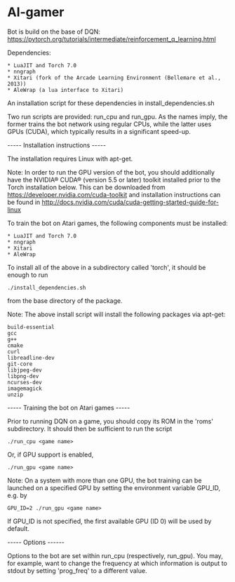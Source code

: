 # AI-gamer

Bot is build on the base of DQN: https://pytorch.org/tutorials/intermediate/reinforcement_q_learning.html

Dependencies:

    * LuaJIT and Torch 7.0
    * nngraph
    * Xitari (fork of the Arcade Learning Environment (Bellemare et al., 2013))
    * AleWrap (a lua interface to Xitari)

An installation script for these dependencies in install_dependencies.sh

Two run scripts are provided: run_cpu and run_gpu. As the names imply,
the former trains the bot network using regular CPUs, while the latter uses
GPUs (CUDA), which typically results in a significant speed-up.



----- Installation instructions -----

The installation requires Linux with apt-get.

Note: In order to run the GPU version of the bot, you should additionally have the
NVIDIA® CUDA® (version 5.5 or later) toolkit installed prior to the Torch
installation below.
This can be downloaded from https://developer.nvidia.com/cuda-toolkit
and installation instructions can be found in
http://docs.nvidia.com/cuda/cuda-getting-started-guide-for-linux


To train the bot on Atari games, the following components must be installed:

    * LuaJIT and Torch 7.0
    * nngraph
    * Xitari
    * AleWrap

To install all of the above in a subdirectory called 'torch', it should be enough to run

    ./install_dependencies.sh

from the base directory of the package.


Note: The above install script will install the following packages via apt-get:

    build-essential
    gcc
    g++
    cmake
    curl
    libreadline-dev
    git-core
    libjpeg-dev
    libpng-dev
    ncurses-dev
    imagemagick
    unzip



----- Training the bot on Atari games -----

Prior to running DQN on a game, you should copy its ROM in the 'roms' subdirectory.
It should then be sufficient to run the script

    ./run_cpu <game name>

Or, if GPU support is enabled,

    ./run_gpu <game name>


Note: On a system with more than one GPU, the bot training can be launched on a
specified GPU by setting the environment variable GPU_ID, e.g. by

    GPU_ID=2 ./run_gpu <game name>

If GPU_ID is not specified, the first available GPU (ID 0) will be used by default.


----- Options ------

Options to the bot are set within run_cpu (respectively, run_gpu). You may,
for example, want to change the frequency at which information is output 
to stdout by setting 'prog_freq' to a different value.
